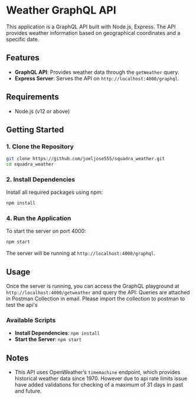 # Weather GraphQL API

This application is a GraphQL API built with Node.js, Express. The API provides weather information based on geographical coordinates and a specific date.

## Features

- **GraphQL API**: Provides weather data through the `getWeather` query.
- **Express Server**: Serves the API on `http://localhost:4000/graphql`.

## Requirements

- Node.js (v12 or above)

## Getting Started

### 1. Clone the Repository

```bash
git clone https://github.com/joeljose555/squadra_weather.git
cd squadra_weather
```

### 2. Install Dependencies

Install all required packages using npm:

```bash
npm install
```

### 4. Run the Application

To start the server on port 4000:

```bash
npm start
```

The server will be running at `http://localhost:4000/graphql`.

## Usage

Once the server is running, you can access the GraphQL playground at `http://localhost:4000/getweather` and query the API:
Queries are attached in Postman Collection in email.
Please import the collection to postman to test the api's

### Available Scripts

- **Install Dependencies**: `npm install`
- **Start the Server**: `npm start`

## Notes

- This API uses OpenWeather’s `timemachine` endpoint, which provides historical weather data since 1970. However due to api rate limits issue have added validations for checking of a maximum of 31 days in past and future.
